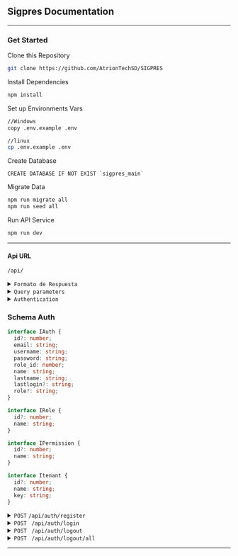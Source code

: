 ## Sigpres Documentation

---

### Get Started

Clone this Repository

```bash
git clone https://github.com/AtrionTechSD/SIGPRES
```

Install Dependencies

```bash
npm install
```

Set up Environments Vars

```bash
//Windows
copy .env.example .env
```

```bash
//linux
cp .env.example .env
```

Create Database

```mysql
CREATE DATABASE IF NOT EXIST `sigpres_main`
```

Migrate Data

```bash
npm run migrate all
npm run seed all
```

Run API Service

```bash
npm run dev
```

---

#### Api URL

`/api/`

<details>
<summary>
<code>Formato de Respuesta</code>
</summary>
Las respuestas a las llamadas de la API retornan dos formatos, dependiendo de si la petición fue resuelta exitosamente o ha ocurrido algún error.

<details>
<summary>
<code>Petición Resuelta</code>
</summary>

```json
{
  "statusCode": `20X`,
  "title": string,
  "content": any
}
```

</details>
<details>
<summary>
<code>Petición Fallida</code>
</summary>

```json
{
  "statusCode": `40X|50X`,
  "content": any
}
```

</details>
</details>

<details>
<summary>
<code>Query parameters</code>
</summary>
Los siguientes parámetros de consulta pueden usarse para filtar los datos a la hora de hacer peticiones en la api, cuando aplique.

- `order`: Ordena los datos de acuerdo al campo que se especifique. Ejemplo: `/users/?order=name`.
- `desc?`: Cuando se usa `order`, indica si los datos se van a ordernar de forma descendente. Ejemplo: `/users/?order=name&desc=true`
- `perpage`: Indica cuántos registros debe traer la consulta para paginación. _Requiere el parámetro `page`_. Ejemplo: `/users/?perpage=10`
- `page`: Indica la página que debe cargar cuando se usa `perpage`. _Requiere el parámetro `perpage`_. Ejemplo: `/users/?perpage=10&page=2`
- `include`: Indica cuáles relaciones deben cargarse al consultar datos. Ejemplo: `/users/?include=image`.
  - Pueden indicarse varias relaciones separadas por coma. Ejemplo: `/users/?include=image,auth`
  - Pueden anidarse relaciones a través de puntos. Ejemplo: `/?include=auth.role`
- `limit`: Limita la cantidad de registros a consultar. _Su uso suprime la paginación_. Ejemplo `/users/?limit=5`
- `fields`: Indica cuáles campos de una tabla debe devolver la consulta. _Los campos se separan por coma_. Ejemplo: `/users/?fields=name,lastname`.
- `withtrashed`: Indica si la consulta debe incluir elementos eliminados (softdeletes). Ejemplo: `/users/?withtrashed=true`.
- `filter`: Permite filtrar la consulta por campos específicos. _Debe ser un array_. Ejemplo: `/users/?filter[]=name:eq:jhon:and&filter[]=id:gt:1:or
  - Luego del parámetro, se indica el par campo-valor separados por dos puntos.
- `search`: Permite buscar el término ingresado en todas las columnas de una tabla que sean filtrables. _Es case insensitive_ . Ejemplo: `/users/?search=jhon`.
- `scopes`: Aplica los scopes a la consulta del modelo correspondiente. Se indican separados por coma. _Es case insensitive_ . Ejemplo: `/users/?scopes=hasPayments`.

</details>

<details>
<summary>
<code>Authentication</code>
</summary>
Para iniciar sesión, el usuario debe enviar su nombre de usuario y contraseña. Si las credenciales son correctas, la API retornará los datos del usuario y un token JWT en el cuerpo de la respuesta. Además, se incluirá el accessToken y el refreshToken en la cookie, para que no sea necesario enviarlos en cada petición.

#### Cuerpo de la Petición

```json
{
  "email": "username",
  "password": "password"
}
```

#### Cuerpo de la Respuestas

```Typescript
{
    "statusCode": 200,
    "title": "Sesión iniciada correctamente",
    "content": {
        "userAuth": {
            ...{IAuth},
            "roles":IRole[],
            "permissions": IPermission[],
            "tenants": Itenant[],
            "company": ICompany
        },
        "token": string
    }
}
```

</details>

### Schema Auth

```Typescript
interface IAuth {
  id?: number;
  email: string;
  username: string;
  password: string;
  role_id: number;
  name: string;
  lastname: string;
  lastlogin?: string;
  role?: string;
}

interface IRole {
  id?: number;
  name: string;
}

interface IPermission {
  id?: number;
  name: string;
}

interface Itenant {
  id?: number;
  name: string;
  key: string;
}

```

<details>
 <summary>
 <code>POST</code>  <code>/api/auth/register</code></summary>

##### Parameters

> | name     | type     | data type | description                 |
> | -------- | -------- | --------- | --------------------------- |
> | email    | required | string    | Unique email to register    |
> | username | required | string    | Unique username to register |
> | password | required | string    | 6-25 length password        |
> | name     | required | string    | 1-50 length name            |
> | lastname | required | string    | 1-50 length lastname        |

##### Responses

> | http code | content-type     | response                                                     |
> | --------- | ---------------- | ------------------------------------------------------------ |
> | `201`     | application/json | `{"statusCode":"201","title":"Usuario creado exitosamente"}` |
> | `422`     | application/json | `{"statusCode":"422","content":"Unproccesable data"}`        |
> | `500`     | application/json | `{"statusCode":"500","content":"Unkonown server error"}`     |

##### Example Axios

> ```javascript
> axios({
>   method: "post",
>   url: "/api/auth/register",
>   data: {email: "email@example.com",
> ```

            username: "exampleuser",
            password: "password1234",
            name: "John",
            lastname: "Doe"},});

> ```
>
> ```

</details>

<details>
<summary><code>POST </code> <code>/api/auth/login</code> </summary>

##### Parameters

> | name     | type     | data type | description          |
> | -------- | -------- | --------- | -------------------- |
> | username | required | string    | Registered username  |
> | password | required | string    | 6-25 length password |

##### Responses

> | http code | content-type     | response                                                                                   |
> | --------- | ---------------- | ------------------------------------------------------------------------------------------ |
> | `200`     | application/json | `{"statusCode":"200", "title": "Sesión iniciada correctamente", ""content": auth: object}` |
> | `422`     | application/json | `{"statusCode":"422","message":"Unproccesable data"}`                                      |
> | `401`     | application/json | `{"statusCode":"401","message":"Credenciales incorrectas"}`                                |
> | `500`     | application/json | `{"statusCode":"500","message":"Unkonown server error"}`                                   |

##### Example Axios

> ```javascript
> axios({
>   method: "post",
>   url: "/api/auth/login",
>   data: { username: "exampleuser", password: "password1234" },
> });
> ```

</details>
<details>

<summary><code>POST </code> <code>/api/auth/logout</code> </summary>

##### Headers

> | name          | type     | data type    | description           |
> | ------------- | -------- | ------------ | --------------------- |
> | Authorization | required | Bearer Token | Token provided by api |

##### Parameters

> NONE

##### Responses

> | http code | content-type     | response                                                  |
> | --------- | ---------------- | --------------------------------------------------------- |
> | `200`     | application/json | `{"code":"200","content": "Sesión cerrada exitosamente"}` |
> | `401`     | application/json | `{"statusCode":"401","message":string}`                   |
> | `500`     | application/json | `{"code":"500","message":"Unkonown server error"}`        |

##### Example Axios

> ```javascript
> axios({
>   method: "post",
>   headers: {Authorization: `Bearer ${token}`}
>   url: "/api/auth/logout",
> });
> ```

</details>
<details>

<summary><code>POST </code> <code>/api/auth/logout/all</code> </summary>

##### Headers

> | name          | type     | data type    | description           |
> | ------------- | -------- | ------------ | --------------------- |
> | Authorization | required | Bearer Token | Token provided by api |

##### Parameters

> NONE

##### Responses

> | http code | content-type     | response                                                        |
> | --------- | ---------------- | --------------------------------------------------------------- |
> | `200`     | application/json | `{"code":"200","content": "Se han cerrado todas las sesiones"}` |
> | `401`     | application/json | `{"statusCode":"401","message":string}`                         |
> | `500`     | application/json | `{"code":"500","message":"Unkonown server error"}`              |

##### Example Axios

> ```javascript
> axios({
>   method: "post",
>   headers: {Authorization: `Bearer ${token}`}
>   url: "/api/auth/logout/all",
> });
> ```

</details>

---
